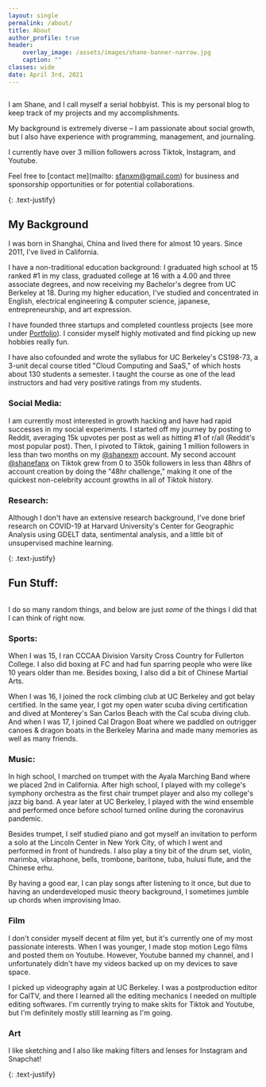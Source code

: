 ```yaml
---
layout: single
permalink: /about/
title: About
author_profile: true
header:
    overlay_image: /assets/images/shane-banner-narrow.jpg
    caption: ""
classes: wide
date: April 3rd, 2021
---
```


<figure style="width: 30%" class="align-right">
  <img src="{{ site.url }}{{ site.baseurl }}/assets/images/shane-cherry-blossom.jpg" alt="">
</figure> 

I am Shane, and I call myself a serial hobbyist. This is my personal blog to keep track of my projects and my accomplishments.

My background is extremely diverse – I am passionate about social growth, but I also have experience with programming, management, and journaling.

I currently have over 3 million followers across Tiktok, Instagram, and Youtube. 

Feel free to [contact me](mailto: sfanxm@gmail.com) for business and sponsorship opportunities or for potential collaborations.

{: .text-justify}

## My Background
I was born in Shanghai, China and lived there for almost 10 years. Since 2011, I've lived in California.

I have a non-traditional education background: I graduated high school at 15 ranked #1 in my class, graduated college at 16 with a 4.00 and three associate degrees, and now receiving my Bachelor's degree from UC Berkeley at 18. During my higher education, I've studied and concentrated in English, electrical engineering & computer science, japanese, entrepreneurship, and art expression.

I have founded three startups and completed countless projects (see more under [Portfolio](/portfolio/)). I consider myself highly motivated and find picking up new hobbies really fun.

I have also cofounded and wrote the syllabus for UC Berkeley's CS198-73, a 3-unit decal course titled "Cloud Computing and SaaS," of which hosts about 130 students a semester. I taught the course as one of the lead instructors and had very positive ratings from my students.

### Social Media:

I am currently most interested in growth hacking and have had rapid successes in my social experiments. I started off my journey by posting to Reddit, averaging 15k upvotes per post as well as hitting #1 of r/all (Reddit's most popular post). Then, I pivoted to Tiktok, gaining 1 million followers in less than two months on my [@shanexm](https://www.tiktok.com/@shanexm) account. My second account [@shanefanx](https://www.tiktok.com/@shanefanx) on Tiktok grew from 0 to 350k followers in less than 48hrs of account creation by doing the "48hr challenge," making it one of the quickest non-celebrity account growths in all of Tiktok history.


### Research:

Although I don't have an extensive research background, I've done brief research on COVID-19 at Harvard University's Center for Geographic Analysis using GDELT data, sentimental analysis, and a little bit of unsupervised machine learning.

{: .text-justify}



## Fun Stuff:

<figure style="width: 30%" class="align-right">
  <img src="{{ site.url }}{{ site.baseurl }}/assets/images/shane-sit.jpg" alt="">
</figure> 

I do so many random things, and below are just *some* of the things I did that I can think of right now.


### Sports:

When I was 15, I ran CCCAA Division Varsity Cross Country for Fullerton College. I also did boxing at FC and had fun sparring people who were like 10 years older than me. Besides boxing, I also did a bit of Chinese Martial Arts. 

When I was 16, I joined the rock climbing club at UC Berkeley and got belay certified. In the same year, I got my open water scuba diving certification and dived at Monterey's San Carlos Beach with the Cal scuba diving club. And when I was 17, I joined Cal Dragon Boat where we paddled on outrigger canoes & dragon boats in the Berkeley Marina and made many memories as well as many friends.

### Music:

In high school, I marched on trumpet with the Ayala Marching Band where we placed 2nd in California. After high school, I played with my college's symphony orchestra as the first chair trumpet player and also my college's jazz big band. A year later at UC Berkeley, I played with the wind ensemble and performed once before school turned online during the coronavirus pandemic.

Besides trumpet, I self studied piano and got myself an invitation to perform a solo at the Lincoln Center in New York City, of which I went and performed in front of hundreds. I also play a tiny bit of the drum set, violin, marimba, vibraphone, bells, trombone, baritone, tuba, hulusi flute, and the Chinese erhu.

By having a good ear, I can play songs after listening to it once, but due to having an underdeveloped music theory background, I sometimes jumble up chords when improvising lmao.


### Film

I don't consider myself decent at film yet, but it's currently one of my most passionate interests. When I was younger, I made stop motion Lego films and posted them on Youtube. However, Youtube banned my channel, and I unfortunately didn't have my videos backed up on my devices to save space.

I picked up videography again at UC Berkeley. I was a postproduction editor for CalTV, and there I learned all the editing mechanics I needed on multiple editing softwares. I'm currently trying to make skits for Tiktok and Youtube, but I'm definitely mostly still learning as I'm going.

### Art

I like sketching and I also like making filters and lenses for Instagram and Snapchat!


{: .text-justify}




